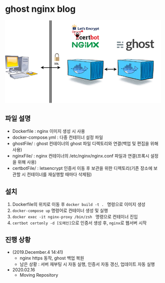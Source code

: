 # ghost nginx blog

![tst](./readmeImg/img1.png)

## 파일 설명
* Dockerfile : nginx 이미지 생성 시 사용
* docker-compose.yml : 다중 컨테이너 설정 파일
* ghostFile/ : ghost 컨테이너의 ghost 파일 디렉토리와 연결(백업 및 편집을 위해 사용)
* nginxFile/ : nginx 컨테이너의 /etc/nginx/nginx.conf 파일과 연결(프록시 설정을 위해 사용)
* certbotFile/ : letsencrypt 인증서 이동 후 보관을 위한 디렉토리(기존 장소에 보관할 시 컨테이너를 재실행할 때마다 삭제됨)

## 설치
1. Dockerfile의 위치로 이동 후 <code>docker build -t . </code>  명령으로 이미지 생성
2. <code>docker-compose up</code> 명령어로 컨테이너 생성 및 실행
3. <code>docker exec -it nginx-proxy /bin/zsh </code> 명령으로 컨테이너 진입
4. <code>certbot certonly -d [도메인]</code>으로 인증서 생성 후, <code>nginx</code>로 웹서버 시작

## 진행 상황
* (2019.December.4 14:41) 
	* nginx https 동작, ghost 백업 복원
	* 남은 상황 : 서버 재부팅 시 자동 실행, 인증서 자동 갱신, 업데이트 자동 실행
* 2020.02.16
  * Moving Repository

